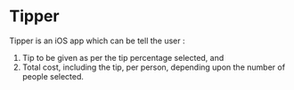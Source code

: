 # Tipper

Tipper is an iOS app which can be tell the user :

1) Tip to be given as per the tip percentage selected, and
2) Total cost, including the tip, per person, depending upon the number of people selected.
